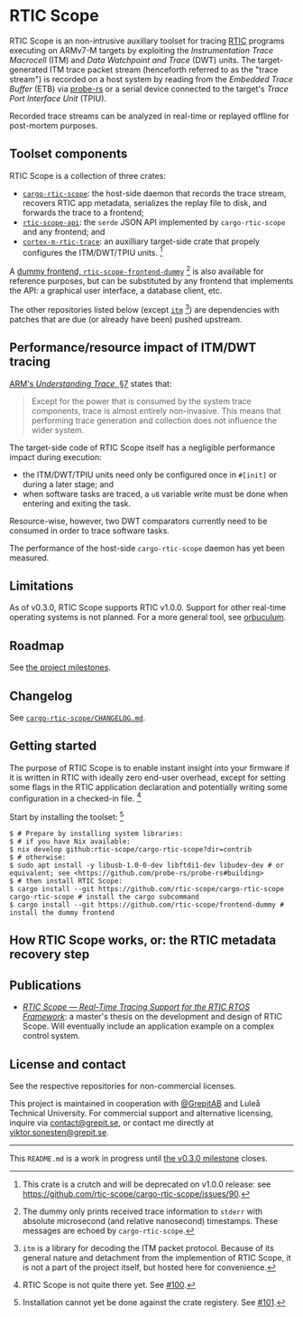 # RTIC Scope

RTIC Scope is an non-intrusive auxillary toolset for tracing [RTIC](https://rtic.rs) programs executing on ARMv7-M targets by exploiting the *Instrumentation Trace Macrocell* (ITM) and *Data Watchpoint and Trace* (DWT) units.
The target-generated ITM trace packet stream (henceforth referred to as the "trace stream") is recorded on a host system by reading from the *Embedded Trace Buffer* (ETB) via [probe-rs](https://probe.rs) or a serial device connected to the target's *Trace Port Interface Unit* (TPIU).

Recorded trace streams can be analyzed in real-time or replayed offline for post-mortem purposes.

## Toolset components

RTIC Scope is a collection of three crates:
- [`cargo-rtic-scope`](https://github.com/rtic-scope/cargo-rtic-scope/tree/master/cargo-rtic-scope): the host-side daemon that records the trace stream, recovers RTIC app metadata, serializes the replay file to disk, and forwards the trace to a frontend;
- [`rtic-scope-api`](https://github.com/rtic-scope/cargo-rtic-scope/tree/master/rtic-scope-api): the `serde` JSON API implemented by `cargo-rtic-scope` and any frontend; and
- [`cortex-m-rtic-trace`](https://github.com/rtic-scope/cargo-rtic-scope/tree/master/cortex-m-rtic-trace): an auxilliary target-side crate that propely configures the ITM/DWT/TPIU units. [^1]

[^1]: This crate is a crutch and will be deprecated on v1.0.0 release: see https://github.com/rtic-scope/cargo-rtic-scope/issues/90.

A [dummy frontend, `rtic-scope-frontend-dummy`](https://github.com/rtic-scope/frontend-dummy) [^2] is also available for reference purposes, but can be substituted by any frontend that implements the API: a graphical user interface, a database client, etc.

[^2]: The dummy only prints received trace information to `stderr` with absolute microsecond (and relative nanosecond) timestamps. These messages are echoed by `cargo-rtic-scope`.

The other repositories listed below (except [`itm`](https://github.com/rtic-scope/itm) [^3]) are dependencies with patches that are due (or already have been) pushed upstream.

[^3]: `itm` is a library for decoding the ITM packet protocol. Because of its general nature and detachment from the implemention of RTIC Scope, it is not a part of the project itself, but hosted here for convenience.

## Performance/resource impact of ITM/DWT tracing

[ARM's *Understanding Trace*, §7](https://developer.arm.com/documentation/102119/0200/Can-trace-capture-affect-a-system-) states that:
> Except for the power that is consumed by the system trace components, trace is almost entirely non-invasive. This means that performing trace generation and collection does not influence the wider system.

The target-side code of RTIC Scope itself has a negligible performance impact during execution:
- the ITM/DWT/TPIU units need only be configured once in `#[init]` or during a later stage; and
- when software tasks are traced, a `u8` variable write must be done when entering and exiting the task.

Resource-wise, however, two DWT comparators currently need to be consumed in order to trace software tasks.

The performance of the host-side `cargo-rtic-scope` daemon has yet been measured.

## Limitations
As of v0.3.0, RTIC Scope supports RTIC v1.0.0.
Support for other real-time operating systems is not planned.
For a more general tool, see [orbuculum](https://github.com/orbcode/orbuculum).

## Roadmap
See [the project milestones](https://github.com/rtic-scope/cargo-rtic-scope/milestones).

## Changelog
See [`cargo-rtic-scope/CHANGELOG.md`](https://github.com/rtic-scope/cargo-rtic-scope/blob/master/CHANGELOG.md).

## Getting started
The purpose of RTIC Scope is to enable instant insight into your firmware if it is written in RTIC with ideally zero end-user overhead, except for setting some flags in the RTIC application declaration and potentially writing some configuration in a checked-in file. [^4]

[^4]: RTIC Scope is not quite there yet. See [#100](https://github.com/rtic-scope/cargo-rtic-scope/issues/100).

Start by installing the toolset: [^5]
```shell
$ # Prepare by installing system libraries:
$ # if you have Nix available:
$ nix develop github:rtic-scope/cargo-rtic-scope?dir=contrib
$ # otherwise:
$ sudo apt install -y libusb-1.0-0-dev libftdi1-dev libudev-dev # or equivalent; see <https://github.com/probe-rs/probe-rs#building>
$ # then install RTIC Scope:
$ cargo install --git https://github.com/rtic-scope/cargo-rtic-scope cargo-rtic-scope # install the cargo subcommand
$ cargo install --git https://github.com/rtic-scope/frontend-dummy # install the dummy frontend
```

[^5]: Installation cannot yet be done against the crate registery. See [#101](https://github.com/rtic-scope/cargo-rtic-scope/issues/101).

## How RTIC Scope works, or: the RTIC metadata recovery step

## Publications

- [*RTIC Scope — Real-Time Tracing Support for the RTIC RTOS Framework*](https://github.com/tmplt/masters-thesis): a master's thesis on the development and design of RTIC Scope. Will eventually include an application example on a complex control system.

## License and contact
See the respective repositories for non-commercial licenses.

This project is maintained in cooperation with [@GrepitAB](https://github.com/GrepitAB) and Luleå Technical University.
For commercial support and alternative licensing, inquire via <contact@grepit.se>, or contact me directly at <viktor.sonesten@grepit.se>.

---

This `README.md` is a work in progress until [the v0.3.0 milestone](https://github.com/rtic-scope/cargo-rtic-scope/milestone/3) closes.
